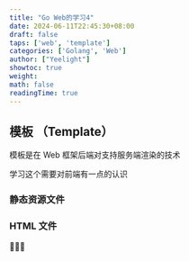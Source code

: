 ```yaml
---
title: "Go Web的学习4"
date: 2024-06-11T22:45:30+08:00
draft: false
taps: ['web', 'template']
categories: ['Golang', 'Web']
author: ["Yeelight"]
showtoc: true
weight:
math: false
readingTime: true
---
```


## 模板 （Template）

模板是在 Web 框架后端对支持服务端渲染的技术

学习这个需要对前端有一点的认识

### 静态资源文件

### HTML 文件

🚧🚧🚧
